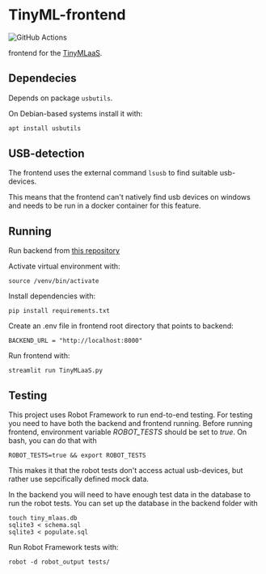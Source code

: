 # TinyML-frontend

![GitHub Actions](https://github.com/TinyMLaas/TinyML-frontend/actions/workflows/frontend_pylint.yml/badge.svg)

frontend for the [TinyMLaaS](https://github.com/JeHugawa/TinyMLaaS-main).

## Dependecies

Depends on package `usbutils`.

On Debian-based systems install it with:

```bash
apt install usbutils
```

## USB-detection

The frontend uses the external command `lsusb` to find suitable usb-devices.

This means that the frontend can't natively find usb devices on windows and needs to be run in a docker container for this feature.

## Running

Run backend from [this repository](https://github.com/TinyMLaas/TinyML-backend)

Activate virtual environment with:

```
source /venv/bin/activate
```

Install dependencies with:

```
pip install requirements.txt
```

Create an .env file in frontend root directory that points to backend:

```
BACKEND_URL = "http://localhost:8000"
```

Run frontend with:

```
streamlit run TinyMLaaS.py
```

## Testing

This project uses Robot Framework to run end-to-end testing. For testing you need to have both the backend and frontend running. Before running frontend, environment variable _ROBOT_TESTS_ 
should be set to _true_. On bash, you can do that with

```
ROBOT_TESTS=true && export ROBOT_TESTS
```

This makes it that the robot tests don't access actual usb-devices, but rather use sepcifically defined mock data.

In the backend you will need to have enough test data in the database to run the robot tests. You can set up the database in the backend folder with

```
touch tiny_mlaas.db
sqlite3 < schema.sql
sqlite3 < populate.sql
```

Run Robot Framework tests with:

```
robot -d robot_output tests/
```



